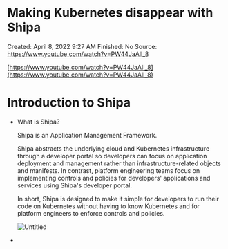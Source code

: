 # Making Kubernetes disappear with Shipa

Created: April 8, 2022 9:27 AM
Finished: No
Source: https://www.youtube.com/watch?v=PW44JaAlI_8

[https://www.youtube.com/watch?v=PW44JaAlI_8](https://www.youtube.com/watch?v=PW44JaAlI_8)

# **Introduction to Shipa**

- What is Shipa?
    
    Shipa is an Application Management Framework.
    
    Shipa abstracts the underlying cloud and Kubernetes infrastructure through a developer portal so developers can focus on application deployment and management rather than infrastructure-related objects and manifests. In contrast, platform engineering teams focus on implementing controls and policies for developers' applications and services using Shipa's developer portal.
    
    In short, Shipa is designed to make it simple for developers to run their code on Kubernetes without having to know Kubernetes and for platform engineers to enforce controls and policies.
    
    ![Untitled](Making%20Kubernetes%20disappear%20with%20Shipa%205e442d546363439bb090f44f9b76c365/Untitled.png)
    
-